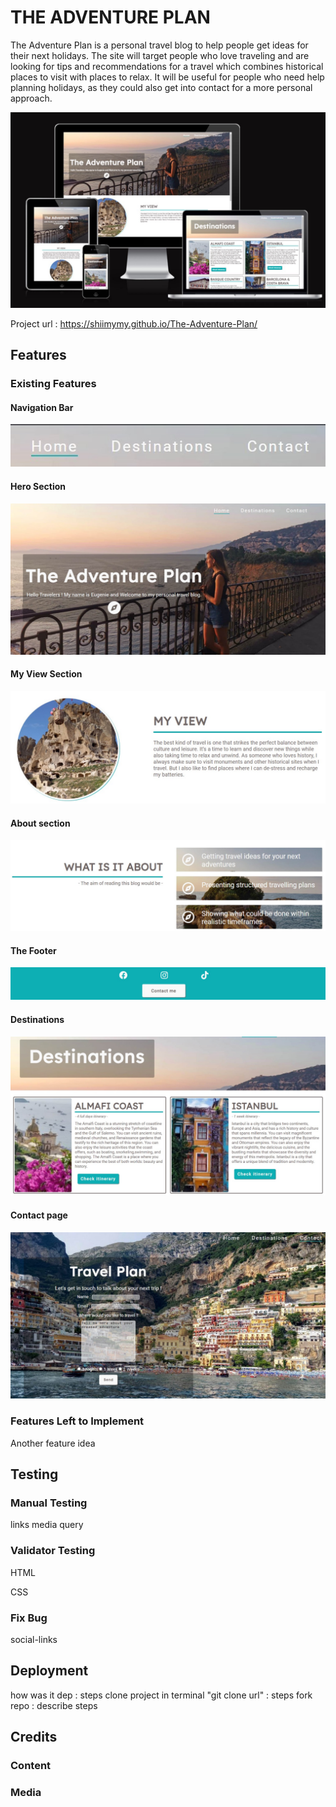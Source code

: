 # THE ADVENTURE PLAN

The Adventure Plan is a personal travel blog to help people get ideas for their next holidays. The site will target people who love traveling and are looking for tips and recommendations for a travel which combines historical places to visit with places to relax. It will be useful for people who need help planning holidays, as they could also get into contact for a more personal approach.

![responsive screen sample](assets/images/responsive-screen.jpg)

Project url : https://shiimymy.github.io/The-Adventure-Plan/

## Features

### Existing Features

#### Navigation Bar

![Navigation-bar screenshot](assets/images/navigation-bar.jpg)

#### Hero Section

![Hero Section screenshot](assets/images/hero-section.jpg)

#### My View Section

![My view section screenshot](assets/images/my-view-section.jpg)

#### About section

![About section screenshot](assets/images/about-section.jpg)

#### The Footer

![Footer screenshot](assets/images/footer.jpg)

#### Destinations

![Destination page screeshot](assets/images/destinations-page.jpg)

#### Contact page

![Contact page screenshot](assets/images/contact-page.jpg)

### Features Left to Implement
Another feature idea


## Testing

### Manual Testing 

links 
media query 

### Validator Testing
HTML

CSS

### Fix Bug

social-links

## Deployment

how was it dep : steps
clone project in terminal "git clone url" : steps
fork repo : describe steps 

## Credits


### Content


### Media
